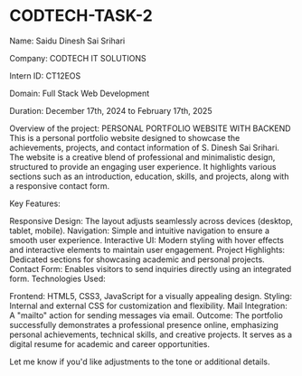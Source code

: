 # CODTECH-TASK-2

Name: Saidu Dinesh Sai Srihari

Company: CODTECH IT SOLUTIONS

Intern ID: CT12EOS

Domain: Full Stack Web Development

Duration: December 17th, 2024 to February 17th, 2025

Overview of the project: PERSONAL PORTFOLIO WEBSITE WITH BACKEND
This is a personal portfolio website designed to showcase the achievements, projects, and contact information of S. Dinesh Sai Srihari. The website is a creative blend of professional and minimalistic design, structured to provide an engaging user experience. It highlights various sections such as an introduction, education, skills, and projects, along with a responsive contact form.

Key Features:

Responsive Design: The layout adjusts seamlessly across devices (desktop, tablet, mobile).
Navigation: Simple and intuitive navigation to ensure a smooth user experience.
Interactive UI: Modern styling with hover effects and interactive elements to maintain user engagement.
Project Highlights: Dedicated sections for showcasing academic and personal projects.
Contact Form: Enables visitors to send inquiries directly using an integrated form.
Technologies Used:

Frontend: HTML5, CSS3, JavaScript for a visually appealing design.
Styling: Internal and external CSS for customization and flexibility.
Mail Integration: A "mailto" action for sending messages via email.
Outcome:
The portfolio successfully demonstrates a professional presence online, emphasizing personal achievements, technical skills, and creative projects. It serves as a digital resume for academic and career opportunities.

Let me know if you'd like adjustments to the tone or additional details.






